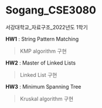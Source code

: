 # Sogang_CSE3080
서강대학교_자료구조_2022년도 1학기

**HW1** : String Pattern Matching
> KMP algorithm 구현

**HW2** : Master of Linked Lists
> Linked List 구현

**HW3** : Minimum Spanning Tree
> Kruskal algorithm 구현
